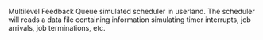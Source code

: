 Multilevel Feedback Queue simulated scheduler in userland. The scheduler will reads a data file containing information simulating timer interrupts, job arrivals, job terminations, etc.
